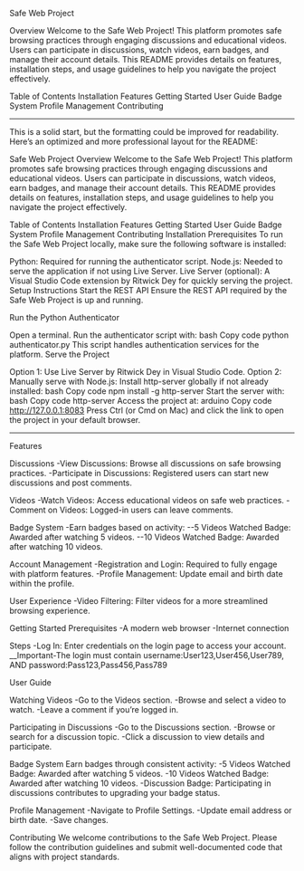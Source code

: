 Safe Web Project

Overview
Welcome to the Safe Web Project! This platform promotes safe browsing practices through engaging discussions and educational videos. Users can participate in discussions, watch videos, earn badges, and manage their account details. This README provides details on features, installation steps, and usage guidelines to help you navigate the project effectively.

Table of Contents
Installation
Features
Getting Started
User Guide
Badge System
Profile Management
Contributing

_________________________________________________________________________________________________________________________________________________________________________________


This is a solid start, but the formatting could be improved for readability. Here’s an optimized and more professional layout for the README:

Safe Web Project
Overview
Welcome to the Safe Web Project! This platform promotes safe browsing practices through engaging discussions and educational videos. Users can participate in discussions, watch videos, earn badges, and manage their account details. This README provides details on features, installation steps, and usage guidelines to help you navigate the project effectively.

Table of Contents
Installation
Features
Getting Started
User Guide
Badge System
Profile Management
Contributing
Installation
Prerequisites
To run the Safe Web Project locally, make sure the following software is installed:

Python: Required for running the authenticator script.
Node.js: Needed to serve the application if not using Live Server.
Live Server (optional): A Visual Studio Code extension by Ritwick Dey for quickly serving the project.
Setup Instructions
Start the REST API
Ensure the REST API required by the Safe Web Project is up and running.

Run the Python Authenticator

Open a terminal.
Run the authenticator script with:
bash
Copy code
python authenticator.py
This script handles authentication services for the platform.
Serve the Project

Option 1: Use Live Server by Ritwick Dey in Visual Studio Code.
Option 2: Manually serve with Node.js:
Install http-server globally if not already installed:
bash
Copy code
npm install -g http-server
Start the server with:
bash
Copy code
http-server
Access the project at:
arduino
Copy code
http://127.0.0.1:8083
Press Ctrl (or Cmd on Mac) and click the link to open the project in your default browser.


_____________________________________________________________________________________________________________________________________________________________________________

Features

Discussions
-View Discussions: Browse all discussions on safe browsing practices.
-Participate in Discussions: Registered users can start new discussions and post comments.

Videos
-Watch Videos: Access educational videos on safe web practices.
-Comment on Videos: Logged-in users can leave comments.

Badge System
-Earn badges based on activity:
--5 Videos Watched Badge: Awarded after watching 5 videos.
--10 Videos Watched Badge: Awarded after watching 10 videos.

Account Management
-Registration and Login: Required to fully engage with platform features.
-Profile Management: Update email and birth date within the profile.

User Experience
-Video Filtering: Filter videos for a more streamlined browsing experience.

Getting Started
 Prerequisites
  -A modern web browser
  -Internet connection

  Steps
    -Log In: Enter credentials on the login page to access your account.
     __Important-The login must contain username:User123,User456,User789, AND password:Pass123,Pass456,Pass789 


User Guide

 Watching Videos
 -Go to the Videos section.
 -Browse and select a video to watch.
 -Leave a comment if you’re logged in.

Participating in Discussions
-Go to the Discussions section.
-Browse or search for a discussion topic.
-Click a discussion to view details and participate.

Badge System
Earn badges through consistent activity:
 -5 Videos Watched Badge: Awarded after watching 5 videos.
 -10 Videos Watched Badge: Awarded after watching 10 videos.
 -Discussion Badge: Participating in discussions contributes to upgrading your badge status.

Profile Management
-Navigate to Profile Settings.
-Update email address or birth date.
-Save changes.

Contributing
We welcome contributions to the Safe Web Project. Please follow the contribution guidelines and submit well-documented code that aligns with project standards.

